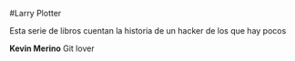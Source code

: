 #Larry Plotter

Esta serie de libros cuentan la historia de un hacker de los que hay pocos

**Kevin Merino** Git lover
